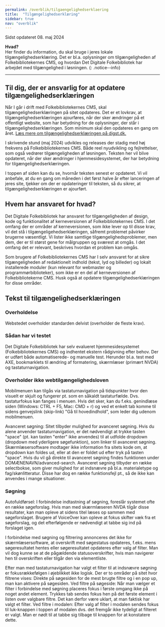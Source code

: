 ```yaml
---
permalink: /overblik/tilgaengelighedserklaering
title:  "Tilgængelighedserklæring"
sidebar: true
nav: "overblik"
---
```

Sidst opdateret 08. maj 2024

**Hvad?**\
Her finder du information, du skal bruge i jeres lokale tilgængelighedserklæring. Det er bl.a. oplysninger om  tilgængeligheden af Folkebibliotekernes CMS, og hvordan Det Digitale Folkebibliotek har arbejdet med tilgængelighed i løsningen.
{: .notice--info}
***
 
## Til dig, der er ansvarlig for at opdatere tilgængelighedserklæringen

Når I går i drift med Folkebibliotekernes CMS, skal tilgængelighedserklæringen på sitet opdateres. Det er et lovkrav, at tilgængelighedserklæringen ajourføres, når der sker ændringer på et offentligt website, som har betydning for de oplysninger, der står i tilgængelighedserklæringen. Som minimum skal den opdateres en gang om året.  [Læs mere om tilgængelighedserklæringen på digst.dk.](https://digst.dk/digital-inklusion/webtilgaengelighed/om-tilgaengelighedserklaeringen/)

I skrivende stund (maj 2024) udvikles og releases der stadig med høj frekvens på Folkebibliotekernes CMS. Både reel nyudvikling og fejlrettelser, som også vedrører tilgængeligheden af løsningen. Teksten her vil blive opdateret, når der sker ændringer i hjemmesidesystemet, der har betydning for tilgængelighedserklæringen. 

I toppen af siden kan du se, hvornår teksten senest er opdateret. Vi vil anbefale, at du en gang om måneden i det først halve år efter lanceringen af jeres site, tjekker om der er opdateringer til teksten, så du sikrer, at tilgængelighedserklæringen er ajourført.

## Hvem har ansvaret for hvad? 

Det Digitale Folkebibliotek har ansvaret for tilgængeligheden af design, kode og funktionalitet af kerneversionen af Folkebibliotekernes CMS. I det omfang der er områder af kerneversionen, som ikke lever op til disse krav, vil det stå i tilgængeligehedserklæringen, såfremt problemet påvirker brugerne væsentligt. Vi lister ikke samtlige tilgængelighedsproblemer, men dem, der er til størst gene for målgruppen og sværest at omgås. I det omfang det er relevant, beskrives hvordan et problem kan omgås.  

Som brugere af Folkebibliotekernes CMS har I selv ansvaret for at sikre tilgængeligheden af redaktionelt indhold (tekst, lyd og billeder) og lokalt installerede moduler (kun relevant for webmaster og programmørbiblioteker), som ikke er en del af kerneversionen af Folkebibliotekerne CMS. Husk også at opdatere tilgængelighedserklæringen for disse områder.

## Tekst til tilgængelighedserklæringen

### Overholdelse
Webstedet overholder standarden delvist (overholder de fleste krav). 

### Sådan har vi testet
Det Digitale Folkebibliotek har selv evalueret hjemmesidesystemet (Folkebibliotekernes CMS) og indhentet ekstern rådgivning efter behov. Der er udført både automatiserede- og manuelle test. Herunder bl.a. test med AXE, bookmarklets til ændring af formatering, skærmlæser (primært NVDA) og tastaturnavigation. 

### Overholder ikke webtilgængelighedsloven

Mobilmenuen kan tilgås via tastaturnavigation på tidspunkter hvor den visuelt er skjult og fungerer pt. som en såkaldt tastaturfælde. Dvs. tastaturfokus kan fanges i menuen. Hvis det sker, kan du f.eks. genindlæse siden (Windows: CTRL + F5, Mac: CMD + r) og ved et enkelt tab komme til sidens genvejslink (skip-link) "Gå til hovedindhold", som leder dig udenom mobilmenuen.  

Avanceret søgning: Sitet tilbyder mulighed for avanceret søgning. Hvis du alene anvender tastaturnavigation, er det nødvendigt at trykke tasten "space" (pt. kan tasten "enter" ikke anvendes) til at udfolde dropdown (dropdown med yderligere søgefunktion), som linker til avanceret søgning. Skærmlæsersoftware modtager ikke information fra sitets kode om, at dropdown kan foldes ud, eller at den er foldet ud efter tryk på tasten "space". Hvis du vil gå direkte til avanceret søgning findes funktionen under DOMÆNENAVN/advanced-search. Avanceret søgning tilbyder en række selectbokse, som giver mulighed for at indsnævre på bl.a. materialetype og fag/skønlitteratur. Disse har dog en række funktionsfejl pt., så de ikke kan anvendes i mange situationer.  

### Søgning
Autofuldførsel: I forbindelse indtastning af søgning, foreslår systemet ofte en række søgeforslag. Hvis man med skærmlæseren NVDA tilgår disse resultater, kan man opleve at sidens titel læses op sammen med søgeforslaget. Brugere af VoiceOver kan opleve at fokus skifter væk fra et søgeforslag, og det efterfølgende er nødvendigt at tabbe sig ind på forslaget igen. 
 
I forbindelse med søgning og filtrering annonceres det ikke for skærmlæsersoftware, at overskrift med søgestatus opdateres, f.eks. mens søgeresultatet hentes eller søgeresultatet opdateres efter valg af filter. Man vil dog kunne se at de pågældende statusoverskrifter, hvis man navigerer hen til overskriften eller tilgår den via elementliste.   
 
Efter man med tastaturnavigation har valgt et filter til at indsnævre søgning er fokusrækkefølgen i øjeblikket ikke logisk. Der er to områder på sitet hvor filtrene vises: Direkte på søgesiden for de mest brugte filtre og i en pop up, man kan aktivere på søgesiden. Ved filtre på søgeside: Når man vælger et filter i forbindelse med søgning placeres fokus i første omgang ikke på noget andet element. Trykkes tab sendes fokus hen på det første element i listen over valgbare filtre. Det kan derfor være uklart, at man faktisk har valgt et filter. Ved filtre i modalen: Efter valg af filter i modalen sendes fokus til luk-knappen i toppen af modalen dvs. det fremgår ikke tydeligt at filteret er valgt. Man er nødt til at tabbe sig tilbage til knappen for at konstatere dette.



 



